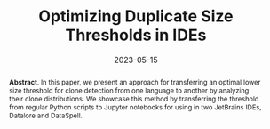 ---
title: "Optimizing Duplicate Size Thresholds in IDEs"
authors: '<i>Konstantin Grotov, Sergey Titov, Alexandr Suhinin, Yaroslav Golubev, and Timofey Bryksin</i>'
status: "published"
collection: publications
permalink: /publications/2023-05-15-jupyter-clones
date: 2023-05-15
venue: "the proceedings of <b>MSR'23</b>"
level: 'A'
pdf: 'https://arxiv.org/abs/2303.13247'
paperurl: 'https://doi.org/10.1109/MSR59073.2023.00071'
counter_id: 'C6'
data: 'https://github.com/JetBrains-Research/jupyter-python-clones'
abstract: "<p><b>Abstract</b>. In this paper, we present an approach for transferring an optimal lower size threshold for clone detection from one language to another by analyzing their clone distributions. We showcase this method by transferring the threshold from regular Python scripts to Jupyter notebooks for using in two JetBrains IDEs, Datalore and DataSpell.</p>"
---